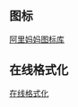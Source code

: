## 图标
<a href="http://www.iconfont.cn/">阿里妈妈图标库</a>
## 在线格式化
<a href="http://tool.oschina.net/codeformat" target="_blank">在线格式化</a>

